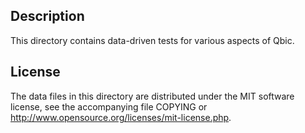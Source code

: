 Description
------------

This directory contains data-driven tests for various aspects of Qbic.

License
--------

The data files in this directory are distributed under the MIT software
license, see the accompanying file COPYING or
http://www.opensource.org/licenses/mit-license.php.


